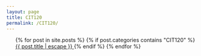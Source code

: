```yaml
---
layout: page
title: CIT120
permalink: /CIT120/
---
```


<ul>
{% for post in site.posts %} 
{% if post.categories contains "CIT120" %} 
 <a class="post-link" href="{{ post.url | relative_url }}">
            {{ post.title | escape }}
          </a>
{% endif %}
{% endfor %}
